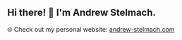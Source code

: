 ## Hi there! 👋 I'm Andrew Stelmach.

🌐 Check out my personal website: [andrew-stelmach.com](https://andrew-stelmach.com)
